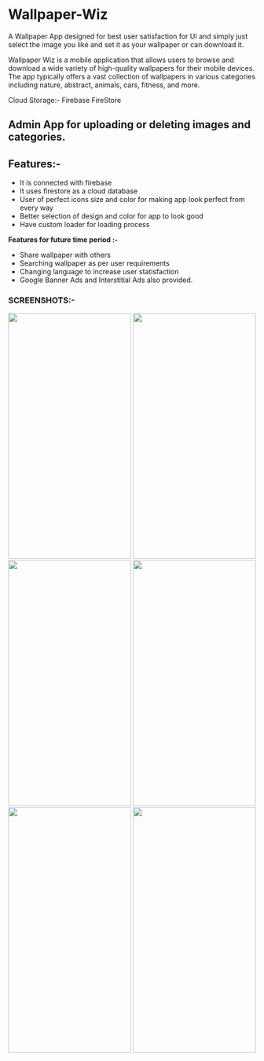 # Wallpaper-Wiz
A Wallpaper App designed for best user satisfaction for UI and simply just select the image you like and set it as your wallpaper or can download it.

Wallpaper Wiz is a mobile application that allows users to browse and download a wide variety of high-quality wallpapers for their mobile devices. The app typically offers a vast collection of wallpapers in various categories including nature, abstract, animals, cars, fitness, and more.

Cloud Storage:- Firebase FireStore

## Admin App for uploading or deleting images and categories.

## Features:-
- It is connected with firebase
- It uses firestore as a cloud database
- User of perfect icons size and color for making app look perfect from every way
- Better selection of design and color for app to look good
- Have custom loader for loading process

**Features for future time period :-**
- Share wallpaper with others
- Searching wallpaper as per user requirements
- Changing language to increase user statisfaction
- Google Banner Ads and Interstitial Ads also provided.

### SCREENSHOTS:-
<img src="https://user-images.githubusercontent.com/71425576/234834603-8edd801a-594f-4424-9d49-2eaf41a8b854.jpg" width="250" height="500">                                                                                                                                                                                           
<img src="https://user-images.githubusercontent.com/71425576/234834223-3a8dd9fb-f802-4030-9fb6-a8ed4185efd7.jpg" width="250" height="500">

<img src="https://user-images.githubusercontent.com/71425576/234835890-ff2c1802-da4d-4b69-939f-dda8a2e085df.jpg" width="250" height="500">

<img src="https://user-images.githubusercontent.com/71425576/234835079-b9550cbb-8d5e-49ee-9610-4ea0ea481bc9.jpg" width="250" height="500">

<img src="https://user-images.githubusercontent.com/71425576/234835307-ba3d81d5-4315-4b1a-8587-22c3256a8415.jpg" width="250" height="500">

<img src="https://user-images.githubusercontent.com/71425576/234835408-7fad7d15-d53a-4c7a-ae90-456df9668133.jpg" width="250" height="500">
